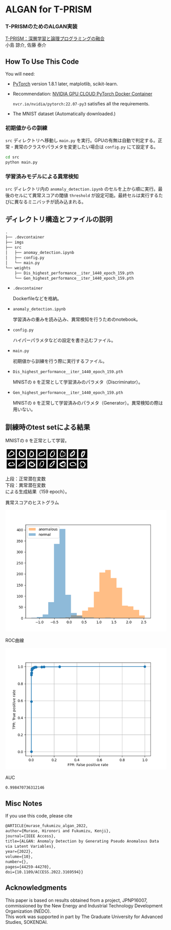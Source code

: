 # ALGAN for T-PRISM
### T-PRISMのためのALGAN実装

[T-PRISM：深層学習と論理プログラミングの融合](https://www.jstage.jst.go.jp/article/jjsai/36/4/36_437/_article/-char/ja/)\
小島 諒介, 佐藤 泰介


## How To Use This Code
You will need:

- [PyTorch](https://PyTorch.org/) version 1.8.1 later, matplotlib, scikit-learn.
- Recommendation: [NVIDIA GPU CLOUD PyTorch Docker Container](https://catalog.ngc.nvidia.com/orgs/nvidia/containers/pytorch)

  `nvcr.io/nvidia/pytorch:22.07-py3` satisfies all the requirements.
- The MNIST dataset (Automatically downloaded.)


### 初期値からの訓練
`src` ディレクトリへ移動し `main.py` を実行。GPUの有無は自動で判定する。正常・異常のクラスやパラメタを変更したい場合は `config.py` にて設定する。


```sh
cd src
python main.py
```

### 学習済みモデルによる異常検知
`src` ディレクトリ内の `anomaly_detection.ipynb` のセルを上から順に実行。最後のセルにて異常スコアの閾値 `threshold` が設定可能。最終セルは実行するたびに異なるミニバッチが読み込まれる。

## ディレクトリ構造とファイルの説明
```
.
├── .devcontainer
├── imgs
├── src
│   ├── anomay_detection.ipynb
│   ├── config.py
│   └── main.py
└── weights
    ├── Dis_highest_performance__iter_1440_epoch_159.pth
    └── Gen_highest_performance__iter_1440_epoch_159.pth
```
- `.devcontainer`

  Dockerfileなどを格納。

- `anomaly_detection.ipynb`

  学習済みの重みを読み込み、異常検知を行うためのnotebook。

- `config.py`

  ハイパーパラメタなどの設定を書き込むファイル。

- `main.py`

  初期値から訓練を行う際に実行するファイル。

- `Dis_highest_performance__iter_1440_epoch_159.pth`

  MNISTの `0` を正常として学習済みのパラメタ（Discriminator）。

- `Gen_highest_performance__iter_1440_epoch_159.pth`

  MNISTの `0` を正常して学習済みのパラメタ（Generator）。異常検知の際は用いない。


## 訓練時のtest setによる結果
MNISTの `0` を正常として学習。

![上段：正常潜在変数、下段：異常潜在変数](imgs/Gen_img_zdim100__epoch159_iter1440.png)

上段：正常潜在変数\
下段：異常潜在変数\
による生成結果（159 epoch）。


異常スコアのヒストグラム

![ヒストグラム](imgs/Test_histogram__iter_1440_epoch_159.png)

ROC曲線

![AUROC](imgs/Test_ROC__iter_1440_epoch_159.png)

AUC
```text
0.998470736312146
```


## Misc Notes
If you use this code, please cite
```text
@ARTICLE{murase_fukumizu_algan_2022,
author={Murase, Hironori and Fukumizu, Kenji},
journal={IEEE Access},
title={ALGAN: Anomaly Detection by Generating Pseudo Anomalous Data via Latent Variables},
year={2022},
volume={10},
number={},
pages={44259-44270},
doi={10.1109/ACCESS.2022.3169594}}
```

## Acknowledgments
This paper is based on results obtained from a project, JPNP16007, commissioned by the New Energy and Industrial Technology Development Organization (NEDO).\
This work was supported in part by The Graduate University for Advanced Studies, SOKENDAI.